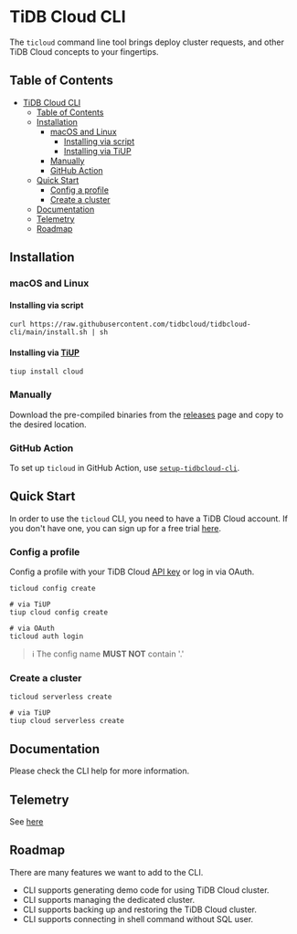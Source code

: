 # TiDB Cloud CLI


The `ticloud` command line tool brings deploy cluster requests, and other TiDB Cloud concepts to your fingertips.

## Table of Contents
- [TiDB Cloud CLI](#tidb-cloud-cli)
  - [Table of Contents](#table-of-contents)
  - [Installation](#installation)
    - [macOS and Linux](#macos-and-linux)
      - [Installing via script](#installing-via-script)
      - [Installing via TiUP](#installing-via-tiup)
    - [Manually](#manually)
    - [GitHub Action](#github-action)
  - [Quick Start](#quick-start)
    - [Config a profile](#config-a-profile)
    - [Create a cluster](#create-a-cluster)
  - [Documentation](#documentation)
  - [Telemetry](#telemetry)
  - [Roadmap](#roadmap)

## Installation

### macOS and Linux

#### Installing via script

```shell
curl https://raw.githubusercontent.com/tidbcloud/tidbcloud-cli/main/install.sh | sh
```

#### Installing via [TiUP](https://tiup.io/)

```shell
tiup install cloud
```

### Manually

Download the pre-compiled binaries from the [releases](https://github.com/tidbcloud/tidbcloud-cli/releases/latest) page and copy to the desired location.

### GitHub Action

To set up `ticloud` in GitHub Action, use [`setup-tidbcloud-cli`](https://github.com/tidbcloud/setup-tidbcloud-cli).

## Quick Start

In order to use the `ticloud` CLI, you need to have a TiDB Cloud account. If you don't have one, you can sign up for a free trial [here](https://tidbcloud.com/).

### Config a profile

Config a profile with your TiDB Cloud [API key](https://docs.pingcap.com/tidbcloud/api/v1beta#section/Authentication/API-Key-Management) or log in via OAuth.

```shell
ticloud config create

# via TiUP
tiup cloud config create

# via OAuth
ticloud auth login
```

> :information_source: The config name **MUST NOT** contain '.'

### Create a cluster

```shell
ticloud serverless create

# via TiUP
tiup cloud serverless create
```

## Documentation

Please check the CLI help for more information.

## Telemetry

See [here](/docs/telemetry.md)

## Roadmap

There are many features we want to add to the CLI.
- CLI supports generating demo code for using TiDB Cloud cluster.
- CLI supports managing the dedicated cluster.
- CLI supports backing up and restoring the TiDB Cloud cluster.
- CLI supports connecting in shell command without SQL user.
